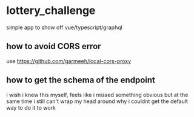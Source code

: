 # lottery_challenge

simple app to show off vue/typescript/graphql

## how to avoid CORS error

use https://github.com/garmeeh/local-cors-proxy

## how to get the schema of the endpoint
i wish i knew this myself, feels like i missed something obvious but at the same time i still can't wrap my head around why i couldnt get the default way to do it to work









































































































































































































































































































































































































































































































<!-- wer das liest ist nicht doof -->